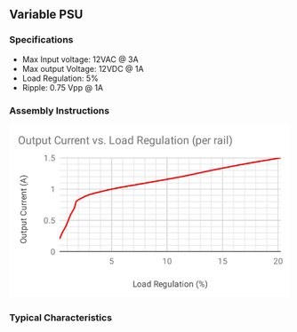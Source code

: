 ## Variable PSU

### Specifications

- Max Input voltage: 12VAC @ 3A
- Max output Voltage: 12VDC @ 1A
- Load Regulation: 5% 
- Ripple: 0.75 Vpp @ 1A

### Assembly Instructions

![](./AdjustablePSU/doc/Output%20Current%20vs.%20Load%20Regulation%20(per%20rail).svg)

### Typical Characteristics
